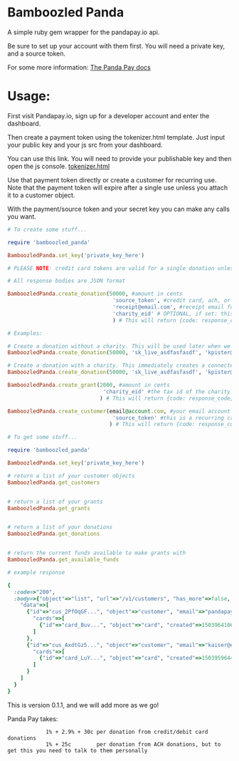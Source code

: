 
# Bamboozled Panda

A simple ruby gem wrapper for the pandapay.io api.

Be sure to set up your account with them first. You will need a private key, and a source token.

For some more information: [The Panda Pay docs](http://docs.pandapay.io/getting-started-pandapay-api/api-reference)

# Usage:

First visit Pandapay.io, sign up for a developer account and enter the dashboard.

Then create a payment token using the tokenizer.html template. Just input your public key and your js src from your dashboard.

You can use this link. You will need to provide your publishable key and then open the js console. [tokenizer.html](https://rawgit.com/kpister/bamboozled_panda/master/tokenizer.html)

Use that payment token directly or create a customer for recurring use. Note that the payment token will expire after a single use unless you attach it to a customer object. 

With the payment/source token and your secret key you can make any calls you want.


```ruby
# To create some stuff...

require 'bamboozled_panda'

BamboozledPanda.set_key('private_key_here')

# PLEASE NOTE: credit card tokens are valid for a single donation unless you create a customer

# All response bodies are JSON format

BamboozledPanda.create_donation(50000, #amount in cents
                                 'source_token', #credit card, ach, or customer token from pandapay tokenizer 
                                 'receipt@email.com', #receipt email for tax refund
                                 'charity_eid' # OPTIONAL, if set: this will create an immediate grant object for the given charity
                                 ) # This will return {code: response_code, body: response_body} 

# Examples:

# Create a donation without a charity. This will be used later when we create a grant.
BamboozledPanda.create_donation(50000, 'sk_live_asdfasfasdf', 'kpister@github.com')

# Create a donation with a charity. This immediately creates a connected grant.
BamboozledPanda.create_donation(50000, 'sk_live_asdfasfasdf', 'kpister@github.com', '68-12312323')

BamboozledPanda.create_grant(2000, #amount in cents 
                              'charity_eid' #the tax id of the charity
                             ) # This will return {code: response_code, body: response_body} 

BamboozledPanda.create_customer(email@account.com, #your email account
                                 'source_token' #this is a recurring credit card or ach token from pandapay
                                ) # This will return {code: response_code, body: response_body} 

```

```ruby
# To get some stuff...

require 'bamboozled_panda'

BamboozledPanda.set_key('private_key_here')

# return a list of your customer objects
BamboozledPanda.get_customers


# return a list of your grants
BamboozledPanda.get_grants


# return a list of your donations
BamboozledPanda.get_donations


# return the current funds available to make grants with
BamboozledPanda.get_available_funds

```

```ruby
# example response

{
  :code=>"200", 
  :body=>{"object"=>"list", "url"=>"/v1/customers", "has_more"=>false, 
    "data"=>[
      {"id"=>"cus_2PfOqGF...", "object"=>"customer", "email"=>"pandapay@gmail.com", "livemode"=>true, 
        "cards"=>[
          {"id"=>"card_Buv...", "object"=>"card", "created"=>1503964106, "livemode"=>true, "customer"=>"cus_2PfOqGF...", "last4"=>"20XX"}
        ]
      }, 
      {"id"=>"cus_AxdtGz5...", "object"=>"customer", "email"=>"kaiser@ethn.io", "livemode"=>true, 
        "cards"=>[
          {"id"=>"card_LuY...", "object"=>"card", "created"=>1503959644, "livemode"=>true, "customer"=>"cus_AxdtGz5...", "last4"=>"20XX"}
        ]
      }
    ]
  }
}
```

This is version 0.1.1, and we will add more as we go!

Panda Pay takes: 

                1% + 2.9% + 30c per donation from credit/debit card donations
                1% + 25c        per donation from ACH donations, but to get this you need to talk to them personally
